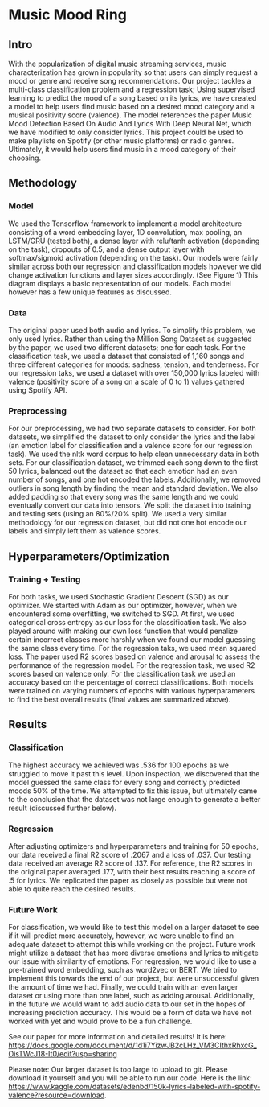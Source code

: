 # Music Mood Ring

## Intro
With the popularization of digital music streaming services, music characterization has grown in popularity so that users can simply request a mood or genre and receive song recommendations. Our project tackles a multi-class classification problem and a regression task; Using supervised learning to predict the mood of a song based on its lyrics, we have created a model to help users find music based on a desired mood category and a musical positivity score (valence). The model references the paper Music Mood Detection Based On Audio And Lyrics With Deep Neural Net, which we have modified to only consider lyrics. This project could be used to make playlists on Spotify (or other music platforms) or radio genres. Ultimately, it would help users find music in a mood category of their choosing.

## Methodology
### Model

We used the Tensorflow framework to implement a model architecture consisting of a word embedding layer, 1D convolution, max pooling, an LSTM/GRU (tested both), a dense layer with relu/tanh activation (depending on the task), dropouts of 0.5, and a dense output layer with softmax/sigmoid activation (depending on the task). Our models were fairly similar across both our regression and classification models however we did change activation functions and layer sizes accordingly. (See Figure 1) This diagram displays a basic representation of our models. Each model however has a few unique features as discussed.

### Data

The original paper used both audio and lyrics. To simplify this problem, we only used lyrics. Rather than using the Million Song Dataset as suggested by the paper, we used two different datasets; one for each task. For the classification task, we used a dataset that consisted of 1,160 songs and three different categories for moods: sadness, tension, and tenderness. For our regression taks, we used a dataset with over 150,000 lyrics labeled with valence (positivity score of a song on a scale of 0 to 1) values gathered using Spotify API.

### Preprocessing

For our preprocessing, we had two separate datasets to consider. For both datasets, we simplified the dataset to only consider the lyrics and the label (an emotion label for classification and a valence score for our regression task). We used the nltk word corpus to help clean unnecessary data in both sets. For our classification dataset, we trimmed each song down to the first 50 lyrics, balanced out the dataset so that each emotion had an even number of songs, and one hot encoded the labels. Additionally, we removed outliers in song length by finding the mean and standard deviation. We also added padding so that every song was the same length and we could eventually convert our data into tensors. We split the dataset into training and testing sets (using an 80%/20% split). We used a very similar methodology for our regression dataset, but did not one hot encode our labels and simply left them as valence scores.

## Hyperparameters/Optimization
### Training + Testing

For both tasks, we used Stochastic Gradient Descent (SGD) as our optimizer. We started with Adam as our optimizer, however, when we encountered some overfitting, we switched to SGD. At first, we used categorical cross entropy as our loss for the classification task. We also played around with making our own loss function that would penalize certain incorrect classes more harshly when we found our model guessing the same class every time. For the regression taks, we used mean squared loss. The paper used R2 scores based on valence and arousal to assess the performance of the regression model. For the regression task, we used R2 scores based on valence only. For the classification task we used an accuracy based on the percentage of correct classifications. Both models were trained on varying numbers of epochs with various hyperparameters to find the best overall results (final values are summarized above).

## Results
### Classification

The highest accuracy we achieved was .536 for 100 epochs as we struggled to move it past this level. Upon inspection, we discovered that the model guessed the same class for every song and correctly predicted moods 50% of the time. We attempted to fix this issue, but ultimately came to the conclusion that the dataset was not large enough to generate a better result (discussed further below). 

### Regression

After adjusting optimizers and hyperparameters and training for 50 epochs, our data received a final R2 score of .2067 and a loss of .037. Our testing data received an average R2 score of .137. For reference, the R2 scores in the original paper averaged .177, with their best results reaching a score of .5 for lyrics. We replicated the paper as closely as possible but were not able to quite reach the desired results.

### Future Work

For classification, we would like to test this model on a larger dataset to see if it will predict more accurately, however, we were unable to find an adequate dataset to attempt this while working on the project. Future work might utilize a dataset that has more diverse emotions and lyrics to mitigate our issue with similarity of emotions. For regression, we would like to use a pre-trained word embedding, such as word2vec or BERT. We tried to implement this towards the end of our project, but were unsuccessful given the amount of time we had. Finally, we could train with an even larger dataset or using more than one label, such as adding arousal. Additionally, in the future we would want to add audio data to our set in the hopes of increasing prediction accuracy. This would be a form of data we have not worked with yet and would prove to be a fun challenge.

See our paper for more information and detailed results! 
It is here: https://docs.google.com/document/d/1d1i7YizwJB2cLHz_VM3CIthxRhxcG_OisTWcJ18-It0/edit?usp=sharing

Please note: Our larger dataset is too large to upload to git. Please download it yourself and you will be able to run our code. Here is the link:
 https://www.kaggle.com/datasets/edenbd/150k-lyrics-labeled-with-spotify-valence?resource=download.
